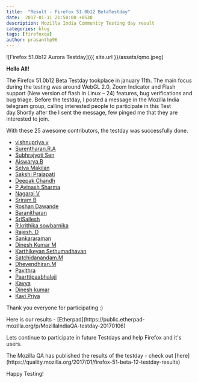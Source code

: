 ```yaml
---
title:  "Result - Firefox 51.0b12 BetaTestday"
date:  2017-01-11 21:50:00 +0530
description: Mozilla India Community Testing day result
categories: blog
tags: [firefoxqa]
author: prasanthp96
---
```


![Firefox 51.0b12 Aurora Testday]({{ site.url }}/assets/qmo.jpeg)


**Hello All!**

<p>The  Firefox 51.0b12 Beta  Testday tookplace in january 11th. The main focus during the testing was around  WebGL 2.0, Zoom Indicator and Flash support (New version of flash in Linux – 24) features, bug verifications and bug triage. Before the testday, I posted a message in the Mozilla India telegram group, calling interested people to participate in this Test day.Shortly after the I sent the message, few pinged me that they are interested to join.</p>
<p>With these 25 awesome contributors, the testday was successfully done.</p>


- [vishnupriya.v](https://twitter.com/vkpriya15)
- [Surentharan.R.A](https://twitter.com/surentharan7)
- [Subhrajyoti Sen](https://twitter.com/iamsubhrajyoti)
- [Aiswarya.B](https://twitter.com/Aishwarya_Bala5)
- [Selva Makilan](https://twitter.com/selva_makilan)
- [Sakshi Prajapati](https://twitter.com/sakshiPrajapti)
- [Deepak Chandh](https://twitter.com/deepakchandh)
- [P Avinash Sharma]()
- [Nagaraj V](https://twitter.com/nagarajnaidu921)
- [Sriram B](https://twitter.com/RamjiSriram23)
- [Roshan Dawande](https://twitter.com/RoshanDawande)
- [Baranitharan](https://twitter.com/baranicool)
- [SriSailesh](https://twitter.com/saileshbaskar1)
- [R.krithika sowbarnika](https://twitter.com/Ragava25)
- [Rajesh. D](https://twitter.com/rajeshhacker023)
- [Sankararaman](https://twitter.com/iamsanga7)
- [Dinesh Kumar M](https://twitter.com/Dhinesh_Kumar_M)
- [Karthikeyan Sethumadhavan](https://twitter.com/im_karthimadav7)
- [Satchidanandam.M](https://twitter.com/riseofthehood)
- [Dhevendhiran.M](https://twitter.com/dhevendhiran111)
- [Pavithra]()
- [Paarttipaabhalaji](https://twitter.com/paarilovely)
- [Kavya](https://twitter.com/vinosri99)
- [Dinesh kumar](https://twitter.com/Dhinesh_Kumar_M)
- [Kavi Priya ](https://twitter.com/Kavianandha0594)

<p>Thank you everyone for participating :)</p>
<p> Here is our results - [Etherpad](https://public.etherpad-mozilla.org/p/MozillaIndiaQA-testday-20170106)<p>Lets continue to participate in future Testdays and help Firefox and it's users.</p>
<p>The Mozilla QA has published the results of the testday - check out [here](https://quality.mozilla.org/2017/01/firefox-51-beta-12-testday-results)</p>
<p>Happy Testing!</p>

